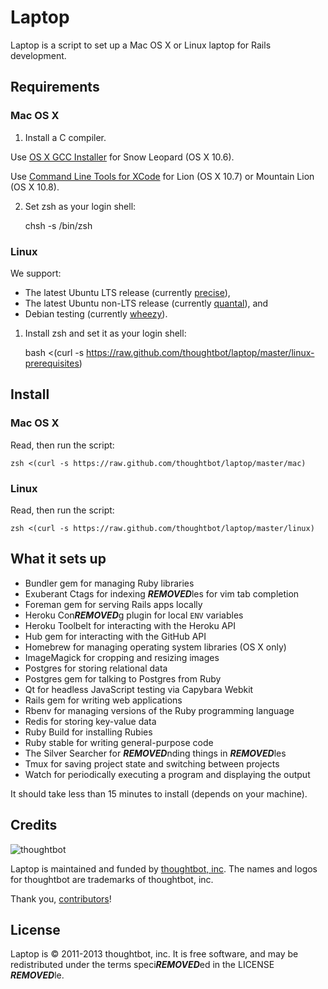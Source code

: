Laptop
======

Laptop is a script to set up a Mac OS X or Linux laptop for Rails development.

Requirements
------------

### Mac OS X

1) Install a C compiler.

Use [OS X GCC Installer](https://github.com/kennethreitz/osx-gcc-installer/) for
Snow Leopard (OS X 10.6).

Use [Command Line Tools for XCode](https://developer.apple.com/downloads/index.action)
for Lion (OS X 10.7) or Mountain Lion (OS X 10.8).

2) Set zsh as your login shell:

    chsh -s /bin/zsh

### Linux

We support:

* The latest Ubuntu LTS release (currently
  [precise](https://wiki.ubuntu.com/PrecisePangolin/ReleaseNotes)),
* The latest Ubuntu non-LTS release (currently
  [quantal](https://wiki.ubuntu.com/QuantalQuetzal/ReleaseNotes)), and
* Debian testing (currently [wheezy](http://www.debian.org/releases/testing/)).

1) Install zsh and set it as your login shell:

    bash <(curl -s https://raw.github.com/thoughtbot/laptop/master/linux-prerequisites)

Install
-------

### Mac OS X

Read, then run the script:

    zsh <(curl -s https://raw.github.com/thoughtbot/laptop/master/mac)

### Linux

Read, then run the script:

    zsh <(curl -s https://raw.github.com/thoughtbot/laptop/master/linux)

What it sets up
---------------

* Bundler gem for managing Ruby libraries
* Exuberant Ctags for indexing ***REMOVED***les for vim tab completion
* Foreman gem for serving Rails apps locally
* Heroku Con***REMOVED***g plugin for local `ENV` variables
* Heroku Toolbelt for interacting with the Heroku API
* Hub gem for interacting with the GitHub API
* Homebrew for managing operating system libraries (OS X only)
* ImageMagick for cropping and resizing images
* Postgres for storing relational data
* Postgres gem for talking to Postgres from Ruby
* Qt for headless JavaScript testing via Capybara Webkit
* Rails gem for writing web applications
* Rbenv for managing versions of the Ruby programming language
* Redis for storing key-value data
* Ruby Build for installing Rubies
* Ruby stable for writing general-purpose code
* The Silver Searcher for ***REMOVED***nding things in ***REMOVED***les
* Tmux for saving project state and switching between projects
* Watch for periodically executing a program and displaying the output

It should take less than 15 minutes to install (depends on your machine).

Credits
-------

![thoughtbot](http://thoughtbot.com/assets/tm/logo.png)

Laptop is maintained and funded by [thoughtbot, inc](http://thoughtbot.com/community).
The names and logos for thoughtbot are trademarks of thoughtbot, inc.

Thank you, [contributors](/thoughtbot/laptop/graphs/contributors)!

License
-------

Laptop is © 2011-2013 thoughtbot, inc. It is free software, and may be
redistributed under the terms speci***REMOVED***ed in the LICENSE ***REMOVED***le.
